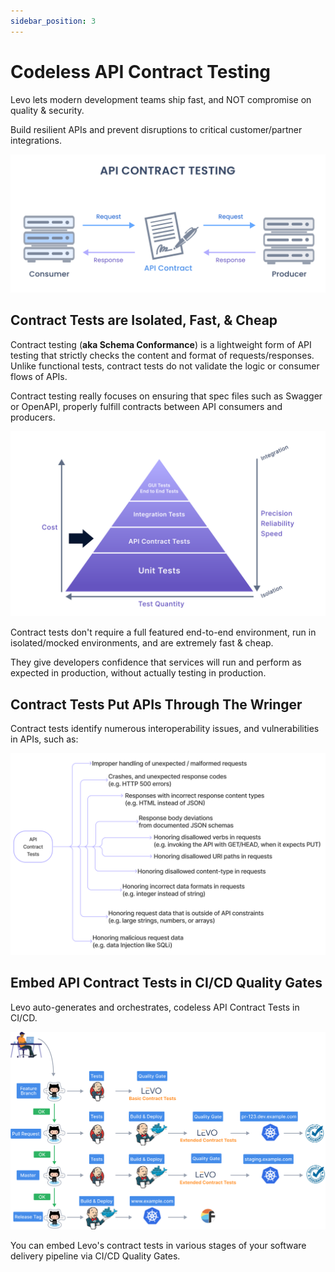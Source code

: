 ```yaml
---
sidebar_position: 3
---
```


# Codeless API Contract Testing
Levo lets modern development teams ship fast, and NOT compromise on quality & security. 

Build resilient APIs and prevent disruptions to critical customer/partner integrations.

![API Contract Testing](../assets/api-contract-testing.svg)

## Contract Tests are Isolated, Fast, & Cheap

Contract testing (**aka Schema Conformance**) is a lightweight form of API testing that strictly checks the content and format of requests/responses. Unlike functional tests, contract tests do not validate the logic or consumer flows of APIs.

Contract testing really focuses on ensuring that spec files such as Swagger or OpenAPI, properly fulfill contracts between API consumers and producers.

![API Testing Pyramid](../assets/test-pyramid.svg)

Contract tests don't require a full featured end-to-end environment, run in isolated/mocked environments, and are extremely fast & cheap.

They give developers confidence that services will run and perform as expected in production, without actually testing in production.

## Contract Tests Put APIs Through The Wringer
Contract tests identify numerous interoperability issues, and vulnerabilities in APIs, such as:

![API Contract Defects](../assets/api-contract-defects.svg)

## Embed API Contract Tests in CI/CD Quality Gates

Levo auto-generates and orchestrates, codeless API Contract Tests in CI/CD.

![API Contract Tests in CI/CD](../assets/quality-gates-contract-tests.svg)

You can embed Levo's contract tests in various stages of your software delivery pipeline via CI/CD Quality Gates.